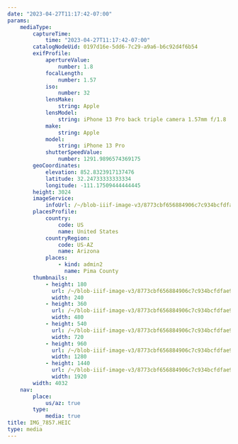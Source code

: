 ```yaml
---
date: "2023-04-27T11:17:42-07:00"
params:
    mediaType:
        captureTime:
            time: "2023-04-27T11:17:42-07:00"
        catalogNodeUid: 0197d16e-5dd6-7c29-a9a6-b6c92d4f6b54
        exifProfile:
            apertureValue:
                number: 1.8
            focalLength:
                number: 1.57
            iso:
                number: 32
            lensMake:
                string: Apple
            lensModel:
                string: iPhone 13 Pro back triple camera 1.57mm f/1.8
            make:
                string: Apple
            model:
                string: iPhone 13 Pro
            shutterSpeedValue:
                number: 1291.9896574369175
        geoCoordinates:
            elevation: 852.8323917137476
            latitude: 32.24733333333334
            longitude: -111.17509444444445
        height: 3024
        imageService:
            infoUrl: /~/blob-iiif-image-v3/8773cbf656884906c7c934bcfdfae9414403fff94439dc3712da4cc229a2c1bb/info.json
        placesProfile:
            country:
                code: US
                name: United States
            countryRegion:
                code: US-AZ
                name: Arizona
            places:
                - kind: admin2
                  name: Pima County
        thumbnails:
            - height: 180
              url: /~/blob-iiif-image-v3/8773cbf656884906c7c934bcfdfae9414403fff94439dc3712da4cc229a2c1bb/full/240%2C180/0/default.jpg
              width: 240
            - height: 360
              url: /~/blob-iiif-image-v3/8773cbf656884906c7c934bcfdfae9414403fff94439dc3712da4cc229a2c1bb/full/480%2C360/0/default.jpg
              width: 480
            - height: 540
              url: /~/blob-iiif-image-v3/8773cbf656884906c7c934bcfdfae9414403fff94439dc3712da4cc229a2c1bb/full/720%2C540/0/default.jpg
              width: 720
            - height: 960
              url: /~/blob-iiif-image-v3/8773cbf656884906c7c934bcfdfae9414403fff94439dc3712da4cc229a2c1bb/full/1280%2C960/0/default.jpg
              width: 1280
            - height: 1440
              url: /~/blob-iiif-image-v3/8773cbf656884906c7c934bcfdfae9414403fff94439dc3712da4cc229a2c1bb/full/1920%2C1440/0/default.jpg
              width: 1920
        width: 4032
    nav:
        place:
            us/az: true
        type:
            media: true
title: IMG_7857.HEIC
type: media
---
```

